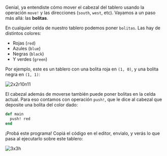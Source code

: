 Genial, ya entendiste cómo mover el cabezal del tablero usando la operación `move!` y las direcciones (`south`, `west`, etc). Vayamos a un paso más allá: las **bolitas**.

En cualquier celda de nuestro tablero podemos poner `bolitas`. Las hay de distintos colores:

 * Rojas (`red`)
 * Azules (`blue`)
 * Negras (`black`)
 * Y verdes (`green`)

Por ejemplo, este es un tablero con una bolita roja en `(1, 0)`, y una bolita negra en `(1, 1)`:

![2x2r10n11](https://raw.githubusercontent.com/mumuki/mumuki-fundamentos-ruby-stones-guia-1-primeros-programas/master/2x2r10n11.png)

El cabezal además de moverse también puede poner bolitas en la celda actual. Para eso contamos con operación `push!`, que le dice al cabezal que deposite una bolita del color dado:

```ruby
def main
  push! red
end
```

¡Probá este programa! Copiá el código en el editor, envialo, y verás lo que pasa al ejecutarlo sobre este tablero:

![3x3h](https://raw.githubusercontent.com/mumuki/mumuki-fundamentos-ruby-stones-guia-1-primeros-programas/master/3x3h.png)
